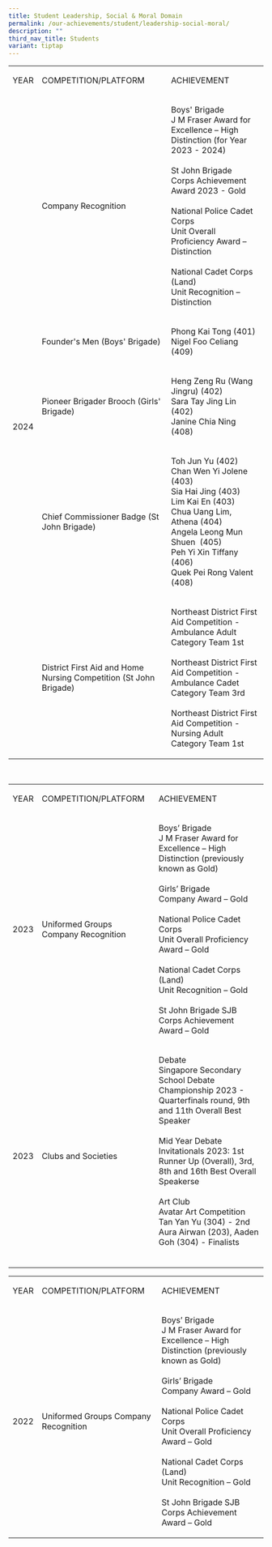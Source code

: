 ```yaml
---
title: Student Leadership, Social & Moral Domain
permalink: /our-achievements/student/leadership-social-moral/
description: ""
third_nav_title: Students
variant: tiptap
---
```

<table style="minWidth: 75px">
<colgroup>
<col>
<col>
<col>
</colgroup>
<tbody>
<tr>
<td rowspan="1" colspan="1">
<p>YEAR</p>
</td>
<td rowspan="1" colspan="1">
<p>COMPETITION/PLATFORM</p>
</td>
<td rowspan="1" colspan="1">
<p>ACHIEVEMENT</p>
</td>
</tr>
<tr>
<td rowspan="5" colspan="1">
<p>2024</p>
</td>
<td rowspan="1" colspan="1">
<p>Company Recognition</p>
</td>
<td rowspan="1" colspan="1">
<p>Boys' Brigade
<br>J M Fraser Award for Excellence – High Distinction (for Year 2023 - 2024)
<br>
<br>St John Brigade
<br>Corps Achievement Award 2023 - Gold
<br>
<br>National Police Cadet Corps
<br>Unit Overall Proficiency Award – Distinction
<br>
<br>National Cadet Corps (Land)
<br>Unit Recognition – Distinction
<br>
</p>
</td>
</tr>
<tr>
<td rowspan="1" colspan="1">
<p>Founder's Men (Boys' Brigade)</p>
</td>
<td rowspan="1" colspan="1">
<p>Phong Kai Tong (401)
<br>Nigel Foo Celiang (409)</p>
</td>
</tr>
<tr>
<td rowspan="1" colspan="1">
<p>Pioneer Brigader Brooch (Girls' Brigade)</p>
</td>
<td rowspan="1" colspan="1">
<p>Heng Zeng Ru (Wang Jingru) (402)
<br>Sara Tay Jing Lin (402)
<br>Janine Chia Ning (408)</p>
</td>
</tr>
<tr>
<td rowspan="1" colspan="1">
<p>Chief Commissioner Badge (St John Brigade)</p>
</td>
<td rowspan="1" colspan="1">
<p>Toh Jun Yu (402)
<br>Chan Wen Yi Jolene (403)
<br>Sia Hai Jing (403)
<br>Lim Kai En (403)
<br>Chua Uang Lim, Athena (404)
<br>Angela Leong Mun Shuen&nbsp; (405)
<br>Peh Yi Xin Tiffany (406)
<br>Quek Pei Rong Valent (408)</p>
</td>
</tr>
<tr>
<td rowspan="1" colspan="1">
<p>District First Aid and Home Nursing Competition (St John Brigade)</p>
</td>
<td rowspan="1" colspan="1">
<p>Northeast District First Aid Competition - Ambulance Adult Category Team
1st
<br>
<br>Northeast District First Aid Competition - Ambulance Cadet Category Team
3rd
<br>
<br>Northeast District First Aid Competition - Nursing Adult Category Team
1st</p>
</td>
</tr>
</tbody>
</table>
<p>
<br>
</p>
<table style="minWidth: 75px">
<colgroup>
<col>
<col>
<col>
</colgroup>
<tbody>
<tr>
<td rowspan="1" colspan="1">
<p>YEAR</p>
</td>
<td rowspan="1" colspan="1">
<p>COMPETITION/PLATFORM</p>
</td>
<td rowspan="1" colspan="1">
<p>ACHIEVEMENT</p>
</td>
</tr>
<tr>
<td rowspan="1" colspan="1">
<p>2023</p>
</td>
<td rowspan="1" colspan="1">
<p>Uniformed Groups Company Recognition</p>
</td>
<td rowspan="1" colspan="1">
<p>Boys’ Brigade
<br>J M Fraser Award for Excellence – High Distinction (previously known as
Gold)
<br>
<br>Girls’ Brigade
<br>Company Award – Gold
<br>
<br>National Police Cadet Corps
<br>Unit Overall Proficiency Award – Gold
<br>
<br>National Cadet Corps (Land)
<br>Unit Recognition – Gold
<br>
<br>St John Brigade SJB Corps Achievement Award – Gold</p>
</td>
</tr>
<tr>
<td rowspan="1" colspan="1">
<p>2023</p>
</td>
<td rowspan="1" colspan="1">
<p>Clubs and Societies</p>
</td>
<td rowspan="1" colspan="1">
<p>Debate
<br>Singapore Secondary School Debate Championship 2023 - Quarterfinals round,
9th and 11th Overall Best Speaker
<br>
<br>Mid Year Debate Invitationals 2023: 1st Runner Up (Overall), 3rd, 8th
and 16th Best Overall Speakerse
<br>
<br>Art Club
<br>Avatar Art Competition
<br>Tan Yan Yu (304) - 2nd
<br>Aura Airwan (203), Aaden Goh (304) - Finalists
<br>
<br>
</p>
</td>
</tr>
</tbody>
</table>
<p></p>
<table style="minWidth: 75px">
<colgroup>
<col>
<col>
<col>
</colgroup>
<tbody>
<tr>
<td rowspan="1" colspan="1">
<p>YEAR</p>
</td>
<td rowspan="1" colspan="1">
<p>COMPETITION/PLATFORM</p>
</td>
<td rowspan="1" colspan="1">
<p>ACHIEVEMENT</p>
</td>
</tr>
<tr>
<td rowspan="1" colspan="1">
<p>2022</p>
</td>
<td rowspan="1" colspan="1">
<p>Uniformed Groups Company Recognition</p>
</td>
<td rowspan="1" colspan="1">
<p>Boys’ Brigade
<br>J M Fraser Award for Excellence – High Distinction (previously known as
Gold)
<br>
<br>Girls’ Brigade
<br>Company Award – Gold
<br>
<br>National Police Cadet Corps
<br>Unit Overall Proficiency Award – Gold
<br>
<br>National Cadet Corps (Land)
<br>Unit Recognition – Gold
<br>
<br>St John Brigade SJB Corps Achievement Award – Gold</p>
</td>
</tr>
</tbody>
</table>
<p></p>